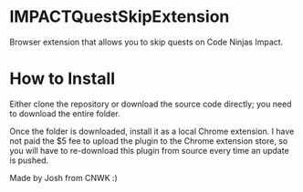 # IMPACTQuestSkipExtension
Browser extension that allows you to skip quests on Code Ninjas Impact.

# How to Install
Either clone the repository or download the source code directly; you need to download the entire folder.

Once the folder is downloaded, install it as a local Chrome extension. I have not paid the $5 fee to upload the plugin to the Chrome extension store, so you will have to re-download this plugin from source every time an update is pushed.

Made by Josh from CNWK :)
